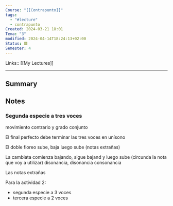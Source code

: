 ```yaml
---
Course: "[[Contrapunto]]"
tags:
  - "#lecture"
  - contrapunto
Created: 2024-03-21 18:01
Tema: "3"
modified: 2024-04-14T18:24:13+02:00
Status: 🟥
Semester: 4
---
```

Links:: [[My Lectures]]
___

## Summary

## Notes

### Segunda especie a tres voces

movimiento contrario y grado conjunto

El final perfecto debe terminar las tres voces en unísono

El doble floreo sube, baja luego sube (notas extrañas)

La cambiata comienza bajando, sigue bajand y luego sube (circunda la nota que voy a utilizar) disonancia, disonancia consonancia

Las notas extrañas

Para la actividad 2:
- segunda especie a 3 voces
- tercera especie a 2 voces


	


